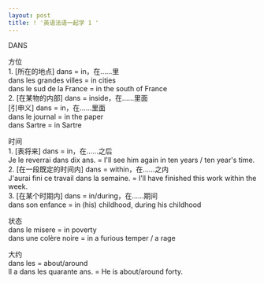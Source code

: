 ```yaml
---
layout: post
title: ! '英语法语一起学 1 '
---
```


<p>DANS</p>
<p>方位<br />1. [所在的地点] dans = in，在……里<br />dans les grandes villes = in cities<br />dans le sud de la France = in the south of France<br />2. [在某物的内部] dans = inside，在……里面<br />[引申义] dans = in，在……里面<br />dans le journal = in the paper<br />dans Sartre = in Sartre</p>
<p>时间<br />1. [表将来] dans = in，在……之后<br />Je le reverrai dans dix ans. = I&#39;ll see him again in ten years / ten year&#39;s time.<br />2. [在一段既定的时间内] dans = within，在……之内<br />J&#39;aurai fini ce travail dans la semaine. = I’ll have finished this work within the week.<br />3. [在某个时期内] dans = in/during，在……期间<br />dans son enfance = in (his) childhood, during his childhood</p>
<p>状态<br />dans le misere = in poverty<br />dans une colère noire = in a furious temper / a rage</p>
<p>大约<br />dans les = about/around<br />Il a dans les quarante ans. = He is about/around forty.</p>
